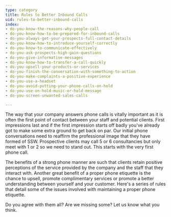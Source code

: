 ```yaml
---
type: category
title: Rules to Better Inbound Calls
uid: rules-to-better-inbound-calls
index:
- do-you-know-the-reasons-why-people-call
- do-you-know-how-to-be-prepared-for-inbound-calls
- do-you-always-get-your-prospects-full-contact-details
- do-you-know-how-to-introduce-yourself-correctly
- do-you-know-to-communicate-effectively
- do-you-ask-prospects-high-gain-questions
- do-you-give-informative-messages
- do-you-know-how-to-transfer-a-call-quickly
- do-you-upsell-your-products-or-services
- do-you-finish-the-conversation-with-something-to-action
- do-you-make-complaints-a-positive-experience
- do-you-use-a-headset
- do-you-avoid-putting-your-phone-calls-on-hold
- do-you-use-on-hold-music-or-hold-message
- do-you-screen-unwanted-sales-calls

---
```

The way that your company answers phone calls is vitally important as it is often the first point of contact between your staff and potential clients. First impressions last and if the first impression starts off badly you've already got to make some extra ground to get back on par. Our initial phone conversations need to reaffirm the professional image that they have formed of SSW. Prospective clients may call 5 or 6 consultancies but only meet with 1 or 2 so we need to stand out. This starts with the very first phone call.

The benefits of a strong phone manner are such that clients retain positive perceptions of the service provided by the company and the staff that they interact with. Another great benefit of a proper phone etiquette is the chance to upsell, promote complimentary services or promote a better understanding between yourself and your customer. Here's a series of rules that detail some of the issues involved with maintaining a proper phone etiquette.

Do you agree with them all? Are we missing some? Let us know what you think.​​


